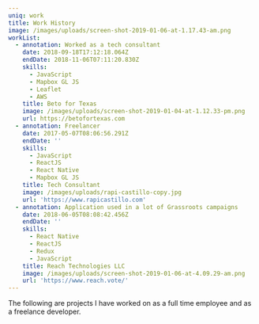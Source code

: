 ```yaml
---
uniq: work
title: Work History
image: /images/uploads/screen-shot-2019-01-06-at-1.17.43-am.png
workList:
  - annotation: Worked as a tech consultant
    date: 2018-09-18T17:12:18.064Z
    endDate: 2018-11-06T07:11:20.830Z
    skills:
      - JavaScript
      - Mapbox GL JS
      - Leaflet
      - AWS
    title: Beto for Texas
    image: /images/uploads/screen-shot-2019-01-04-at-1.12.33-pm.png
    url: https://betofortexas.com
  - annotation: Freelancer
    date: 2017-05-07T08:06:56.291Z
    endDate: ''
    skills:
      - JavaScript
      - ReactJS
      - React Native
      - Mapbox GL JS
    title: Tech Consultant
    image: /images/uploads/rapi-castillo-copy.jpg
    url: 'https://www.rapicastillo.com'
  - annotation: Application used in a lot of Grassroots campaigns
    date: 2018-06-05T08:08:42.456Z
    endDate: ''
    skills:
      - React Native
      - ReactJS
      - Redux
      - JavaScript
    title: Reach Technologies LLC
    image: /images/uploads/screen-shot-2019-01-06-at-4.09.29-am.png
    url: 'https://www.reach.vote/'
---
```

The following are projects I have worked on as a full time employee and as a freelance developer.
